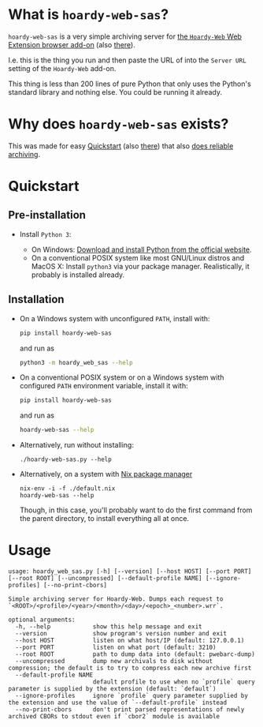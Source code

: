 # What is `hoardy-web-sas`?

`hoardy-web-sas` is a very simple archiving server for [the `Hoardy-Web` Web Extension browser add-on](https://github.com/Own-Data-Privateer/hoardy-web/tree/master/extension/) (also [there](https://oxij.org/software/hoardy-web/tree/master/extension/)).

I.e. this is the thing you run and then paste the URL of into the `Server URL` setting of the `Hoardy-Web` add-on.

This thing is less than 200 lines of pure Python that only uses the Python\'s standard library and nothing else.
You could be running it already.

# Why does `hoardy-web-sas` exists?

This was made for easy [Quickstart](https://github.com/Own-Data-Privateer/hoardy-web/tree/master/README.md#quickstart) (also [there](https://oxij.org/software/hoardy-web/tree/master/README.md#quickstart)) that also [does reliable archiving](https://oxij.org/software/hoardy-web/tree/master/extension/page/help.org#faq-unsafe).

# Quickstart

## Pre-installation

- Install `Python 3`:

  - On Windows: [Download and install Python from the official website](https://www.python.org/downloads/windows/).
  - On a conventional POSIX system like most GNU/Linux distros and MacOS X: Install `python3` via your package manager. Realistically, it probably is installed already.

## Installation

- On a Windows system with unconfigured `PATH`, install with:

  ``` bash
  pip install hoardy-web-sas
  ```
  and run as
  ``` bash
  python3 -m hoardy_web_sas --help
  ```

- On a conventional POSIX system or on a Windows system with configured `PATH` environment variable, install it with:

  ``` bash
  pip install hoardy-web-sas
  ```
  and run as
  ``` bash
  hoardy-web-sas --help
  ```

- Alternatively, run without installing:

  ``` {.bash}
  ./hoardy-web-sas.py --help
  ```

- Alternatively, on a system with [Nix package manager](https://nixos.org/nix/)

  ``` {.bash}
  nix-env -i -f ./default.nix
  hoardy-web-sas --help
  ```

  Though, in this case, you'll probably want to do the first command from the parent directory, to install everything all at once.

# Usage

```
usage: hoardy_web_sas.py [-h] [--version] [--host HOST] [--port PORT] [--root ROOT] [--uncompressed] [--default-profile NAME] [--ignore-profiles] [--no-print-cbors]

Simple archiving server for Hoardy-Web. Dumps each request to `<ROOT>/<profile>/<year>/<month>/<day>/<epoch>_<number>.wrr`.

optional arguments:
  -h, --help            show this help message and exit
  --version             show program's version number and exit
  --host HOST           listen on what host/IP (default: 127.0.0.1)
  --port PORT           listen on what port (default: 3210)
  --root ROOT           path to dump data into (default: pwebarc-dump)
  --uncompressed        dump new archivals to disk without compression; the default is to try to compress each new archive first
  --default-profile NAME
                        default profile to use when no `profile` query parameter is supplied by the extension (default: `default`)
  --ignore-profiles     ignore `profile` query parameter supplied by the extension and use the value of `--default-profile` instead
  --no-print-cbors      don't print parsed representations of newly archived CBORs to stdout even if `cbor2` module is available

```
